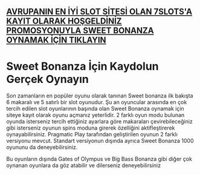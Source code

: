 ## [AVRUPANIN EN İYİ SLOT SİTESİ OLAN 7SLOTS'A KAYIT OLARAK HOŞGELDİNİZ PROMOSYONUYLA SWEET BONANZA OYNAMAK İÇİN TIKLAYIN](https://cutt.ly/SeFsSoA4)

# Sweet Bonanza İçin Kaydolun Gerçek Oynayın

Son zamanların en popüler oyunu olarak tanınan Sweet bonanza ilk bakışta 6 makaralı ve 5 satırlı bir slot oyunudur. Şu an oyuncular arasında en çok tercih edilen slot oyunlarının başında olan Sweet Bonanza oynamak için siteye kayıt olarak oyunu açmanız yeterlidir. 2 farklı oyun modu bulunan oyunda isterseniz tercih ettiğiniz ayarlara göre makaraları çevirebileceğiniz gibi isterseniz oyunun spins moduna girerek özelliğini aktifleştirerek oynayabilirsiniz. Pragmatic Play tarafından geliştirilen oyunun 2 farklı versiyonu mevcut. Standart versiyonun dışında ayrıca Sweet Bonanza 1000 oyununu da deneyebilirsiniz.

Bu oyunların dışında Gates of Olympus ve Big Bass Bonanza gibi diğer çok oynanan oyunlara da göz atabilir ve dilerseniz deneyebilirsiniz
